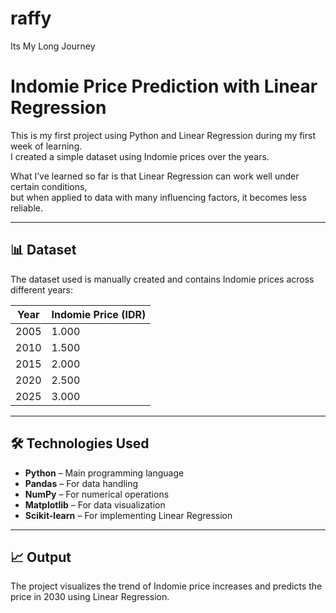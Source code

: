 # raffy
Its My Long Journey

# Indomie Price Prediction with Linear Regression

This is my first project using Python and Linear Regression during my first week of learning.  
I created a simple dataset using Indomie prices over the years.

What I’ve learned so far is that Linear Regression can work well under certain conditions,  
but when applied to data with many influencing factors, it becomes less reliable.

---

## 📊 Dataset

The dataset used is manually created and contains Indomie prices across different years:

| Year | Indomie Price (IDR) |
|------|----------------------|
| 2005 | 1.000                |
| 2010 | 1.500                |
| 2015 | 2.000                |
| 2020 | 2.500                |
| 2025 | 3.000                |

---

## 🛠 Technologies Used

- **Python** – Main programming language
- **Pandas** – For data handling
- **NumPy** – For numerical operations
- **Matplotlib** – For data visualization
- **Scikit-learn** – For implementing Linear Regression

---

## 📈 Output

The project visualizes the trend of Indomie price increases and predicts the price in 2030 using Linear Regression.

